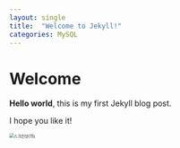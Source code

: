 ```yaml
---
layout: single
title:  "Welcome to Jekyll!"
categories: MySQL
---
```


# Welcome

**Hello world**, this is my first Jekyll blog post.

I hope you like it!

<img src="C:\project\igwangsung-github-blog\igwangsung.github.io\images\2024-12-10-first\스크린샷(15).png" alt="스크린샷(15)" style="zoom:50%;" />
